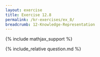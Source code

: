 ```yaml
---
layout: exercise
title: Exercise 12.8
permalink: /kr-exercises/ex_8/
breadcrumb: 12-Knowledge-Representation
---
```


{% include mathjax_support %}

<div><i class="arrow-up loader" data-chapter="kr-exercises" data-exercise="ex_8" data-rating="0"></i></div>
{% include_relative question.md %}
